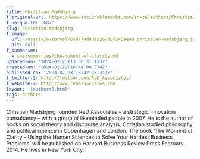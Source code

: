 ```yaml
---
title: Christian Madsbjerg
f_original-url: https://www.actionablebooks.com/en-ca/authors/Christian-Madsbjerg/
f_unique-id: '687'
slug: christian-madsbjerg
f_image:
  url: /assets/external/65d779d08e2267d872469e99_christian-madsbjerg.jpeg
  alt: null
f_summaries:
  - cms/summaries/the-moment-of-clarity.md
updated-on: '2024-02-23T13:30:31.153Z'
created-on: '2024-02-22T16:44:00.574Z'
published-on: '2024-02-23T13:42:23.311Z'
f_twitter-2: http://twitter.com/ReD_Associates/
f_website-2: http://www.redassociates.com
layout: '[authors].html'
tags: authors
---
```


Christian Madsbjerg founded ReD Associates – a strategic innovation consultancy – with a group of likeminded people in 2007. He is the author of books on social theory and discourse analysis. Christian studied philosophy and political science in Copenhagen and London. The book ‘The Moment of Clarity – Using the Human Sciences to Solve Your Hardest Business Problems’ will be published on Harvard Business Review Press February 2014. He lives in New York City.
